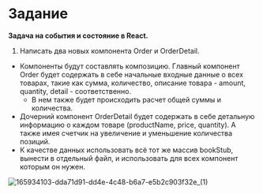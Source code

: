 # Задание
**Задача на события и состояние в React.**

1. Написать два новых компонента Order и OrderDetail.
- Компоненты будут составлять композицию. Главный компонент Order будет содержать в себе начальные входные данные о всех товарах, такие как сумма, количество, описание товара - amount, quantity, detail - соответственно.
    - В нем также будет происходить расчет общей суммы и количества.
- Дочерний компонент OrderDetail будет содержать в себе детальную информацию о каждом товаре (productName, price, quantity). А также имея счетчик на увеличение и уменьшение количества позиций.
- К качестве данных использовать всё тот же массив bookStub, вынести в отдельный файл, и использовать для всех компонент которым он нужен.

![165934103-dda71d91-dd4e-4c48-b6a7-e5b2c903f32e_(1)](https://user-images.githubusercontent.com/103576500/173595932-1a3b1c0f-5ed3-4a7e-ad57-66e8d7c2fc4d.png)

